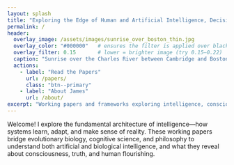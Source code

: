 ```yaml
---
layout: splash
title: "Exploring the Edge of Human and Artificial Intelligence, Decision Making, and Wisdom"
permalink: /
header:
  overlay_image: /assets/images/sunrise_over_boston_thin.jpg
  overlay_color: "#000000"   # ensures the filter is applied over black, not theme default
  overlay_filter: 0.15       # lower = brighter image (try 0.15–0.22)
  caption: "Sunrise over the Charles River between Cambridge and Boston"
  actions:
    - label: "Read the Papers"
      url: /papers/
      class: "btn--primary"
    - label: "About James"
      url: /about/
excerpt: "Working papers and frameworks exploring intelligence, consciousness, and the architecture of reality - from evolutionary computation to the nature of human perception."
---
```


Welcome! I explore the fundamental architecture of intelligence—how systems learn, adapt, and make sense of reality. These working papers bridge evolutionary biology, cognitive science, and philosophy to understand both artificial and biological intelligence, and what they reveal about consciousness, truth, and human flourishing.
